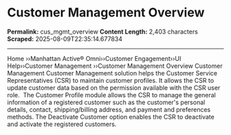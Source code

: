 # Customer Management Overview

**Permalink:** cus_mgmt_overview
**Content Length:** 2,403 characters
**Scraped:** 2025-08-09T22:35:14.677834

---

Home &rsaquo;&rsaquo;Manhattan Active® Omni&rsaquo;&rsaquo;Customer Engagement&rsaquo;&rsaquo;UI Help&rsaquo;&rsaquo;Customer Management ››Customer Management Overview Customer Management Customer Management solution helps the Customer Service Representatives (CSR) to maintain customer profiles. It allows the CSR to update customer data based on the permission available with the CSR user role.&nbsp; The Customer Profile module allows the CSR to manage the general information of a registered customer such as the customer&#39;s personal details, contact, shipping/billing address, and payment&nbsp;and preferences methods. The Deactivate Customer option enables the CSR to deactivate and activate the registered customers.&nbsp;